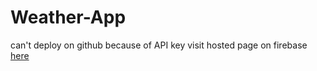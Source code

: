 # Weather-App
can't deploy on github because of API key
visit hosted page on firebase [here](https://fir-tuto-e7c36.firebaseapp.com/)
